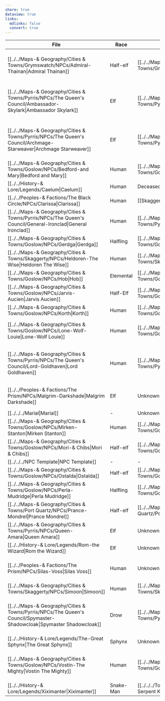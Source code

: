 ```yaml
---
share: true
dataview: true
links:
  mdlinks: false
  convert: true
---
```

| File                                                                                                                | Race      | Location                                                                            | Faction                                                                                                         |
| ------------------------------------------------------------------------------------------------------------------- | --------- | ----------------------------------------------------------------------------------- | --------------------------------------------------------------------------------------------------------------- |
| [[../../Maps-& Geography/Cities & Towns/Grymswatch/NPCs/Admiral-Thainan\|Admiral Thainan]]                             | Half-elf  | [[../../Maps-& Geography/Cities & Towns/Grymswatch/Grymswatch\|Grymswatch]]            | [[../../Peoples-& Factions/The Aegis Legion/The-Aegis Legion\|The Aegis Legion]]                                   |
| [[../../Maps-& Geography/Cities & Towns/Pyrris/NPCs/The Queen's Council/Ambassador-Skylark\|Ambassador Skylark]]       | Elf       | [[../../Maps-& Geography/Cities & Towns/Pyrris/Pyrris\|Pyrris]]                        | [[../../Maps-& Geography/Cities & Towns/Pyrris/NPCs/The Queen's Council/The-Queen's Council\|The Queen's Council]] |
| [[../../Maps-& Geography/Cities & Towns/Pyrris/NPCs/The Queen's Council/Archmage-Starweaver\|Archmage Starweaver]]     | Elf       | [[../../Maps-& Geography/Cities & Towns/Pyrris/Pyrris\|Pyrris]]                        | [[../../Maps-& Geography/Cities & Towns/Pyrris/NPCs/The Queen's Council/The-Queen's Council\|The Queen's Council]] |
| [[../../Maps-& Geography/Cities & Towns/Goslow/NPCs/Bedford-and Mary\|Bedford and Mary]]                               | Human     | [[../../Maps-& Geography/Cities & Towns/Goslow/Goslow\|Goslow]]                        | \-                                                                                                              |
| [[../../History-& Lore/Legends/Caelum\|Caelum]]                                                                        | Human     | Deceased                                                                            | \-                                                                                                              |
| [[../../Peoples-& Factions/The Black Circle/NPCs/Clarissa\|Clarissa]]                                                  | Human     | [[Skaggerty|Skaggerty]] (Region)                                                              | [[../../Peoples-& Factions/The Black Circle/The-Black Circle\|The Black Circle]]                                   |
| [[../../Maps-& Geography/Cities & Towns/Pyrris/NPCs/The Queen's Council/General-Ironclad\|General Ironclad]]           | Human     | [[../../Maps-& Geography/Cities & Towns/Pyrris/Pyrris\|Pyrris]]                        | [[The Queen's Council|The Queen's Council]], [[The Aegis Legion|The Aegis Legion]]                                                                   |
| [[../../Maps-& Geography/Cities & Towns/Goslow/NPCs/Gerdga\|Gerdga]]                                                   | Halfling  | [[../../Maps-& Geography/Cities & Towns/Goslow/Goslow\|Goslow]]                        | \-                                                                                                              |
| [[../../Maps-& Geography/Cities & Towns/Skaggerty/NPCs/Heldoren-The Wise\|Heldoren The Wise]]                          | Human     | [[../../Maps-& Geography/Cities & Towns/Skaggerty/Skaggerty\|Skaggerty]]               | \-                                                                                                              |
| [[../../Maps-& Geography/Cities & Towns/Goslow/NPCs/Hob\|Hob]]                                                         | Elemental | [[../../Maps-& Geography/Cities & Towns/Goslow/Goslow\|Goslow]]                        | \-                                                                                                              |
| [[../../Maps-& Geography/Cities & Towns/Goslow/NPCs/Jarvis-Aucien\|Jarvis Aucien]]                                     | Half-Elf  | [[../../Maps-& Geography/Cities & Towns/Goslow/Goslow\|Goslow]]                        | \-                                                                                                              |
| [[../../Maps-& Geography/Cities & Towns/Goslow/NPCs/Korth\|Korth]]                                                     | Human     | [[../../Maps-& Geography/Cities & Towns/Goslow/Goslow\|Goslow]]                        | \-                                                                                                              |
| [[../../Maps-& Geography/Cities & Towns/Goslow/NPCs/Lone-Wolf-Louie\|Lone-Wolf Louie]]                                 | Human     | [[../../Maps-& Geography/Cities & Towns/Goslow/Goslow\|Goslow]]                        | [[../../Peoples-& Factions/Gambler's Guild/Gambler's-Guild\|Gambler's Guild]]                                      |
| [[../../Maps-& Geography/Cities & Towns/Pyrris/NPCs/The Queen's Council/Lord-Goldhaven\|Lord Goldhaven]]               | Human     | [[../../Maps-& Geography/Cities & Towns/Pyrris/Pyrris\|Pyrris]]                        | [[../../Maps-& Geography/Cities & Towns/Pyrris/NPCs/The Queen's Council/The-Queen's Council\|The Queen's Council]] |
| [[../../Peoples-& Factions/The Prism/NPCs/Malgrim-Darkshade\|Malgrim Darkshade]]                                       | Elf       | Unknown                                                                             | [[../../Peoples-& Factions/The Prism/The-Prism\|The Prism]]                                                        |
| [[../../../Marial\|Marial]]                                                                        | \-        | Unknown                                                                             | \-                                                                                                              |
| [[../../Maps-& Geography/Cities & Towns/Goslow/NPCs/Mirken-Stanton\|Mirken Stanton]]                                   | Human     | [[../../Maps-& Geography/Cities & Towns/Goslow/Goslow\|Goslow]]                        | \-                                                                                                              |
| [[../../Maps-& Geography/Cities & Towns/Goslow/NPCs/Mori-& Chibs\|Mori & Chibs]]                                       | Half-elf  | [[../../Maps-& Geography/Cities & Towns/Goslow/Goslow\|Goslow]]                        | \-                                                                                                              |
| [[../../../NPC Template\|NPC Template]]                                                          | \-        | \-                                                                                  | \-                                                                                                              |
| [[../../Maps-& Geography/Cities & Towns/Goslow/NPCs/Ostalda\|Ostalda]]                                                 | Half-elf  | [[../../Maps-& Geography/Cities & Towns/Goslow/Goslow\|Goslow]]                        | \-                                                                                                              |
| [[../../Maps-& Geography/Cities & Towns/Goslow/NPCs/Perla-Mudridge\|Perla Mudridge]]                                   | Halfling  | [[../../Maps-& Geography/Cities & Towns/Goslow/Goslow\|Goslow]]                        | \-                                                                                                              |
| [[../../Maps-& Geography/Cities & Towns/Port Quartz/NPCs/Prance-Mondrel\|Prance Mondrel]]                              | Half-elf  | [[../../Maps-& Geography/Cities & Towns/Port Quartz/Port-Quartz\|Port Quartz]]         | \-                                                                                                              |
| [[../../Maps-& Geography/Cities & Towns/Pyrris/NPCs/Queen-Amara\|Queen Amara]]                                         | Elf       | Unknown                                                                             | \-                                                                                                              |
| [[../../History-& Lore/Legends/Rom-the Wizard\|Rom the Wizard]]                                                        | Elf       | Unknown                                                                             | \-                                                                                                              |
| [[../../Peoples-& Factions/The Prism/NPCs/Silas-Voss\|Silas Voss]]                                                     | Human     | Unknown                                                                             | [[../../Peoples-& Factions/The Prism/The-Prism\|The Prism]]                                                        |
| [[../../Maps-& Geography/Cities & Towns/Skaggerty/NPCs/Simoon\|Simoon]]                                                | Human     | [[../../Maps-& Geography/Cities & Towns/Skaggerty/Skaggerty\|Skaggerty]]               | \-                                                                                                              |
| [[../../Maps-& Geography/Cities & Towns/Pyrris/NPCs/The Queen's Council/Spymaster-Shadowcloak\|Spymaster Shadowcloak]] | Drow      | [[../../Maps-& Geography/Cities & Towns/Pyrris/Pyrris\|Pyrris]]                        | [[../../Maps-& Geography/Cities & Towns/Pyrris/NPCs/The Queen's Council/The-Queen's Council\|The Queen's Council]] |
| [[../../History-& Lore/Legends/The-Great Sphynx\|The Great Sphynx]]                                                    | Sphynx    | Unknown                                                                             | \-                                                                                                              |
| [[../../Maps-& Geography/Cities & Towns/Goslow/NPCs/Vostin-The Mighty\|Vostin The Mighty]]                             | Human     | [[../../Maps-& Geography/Cities & Towns/Goslow/Goslow\|Goslow]]                        | [[../../Peoples-& Factions/The Aegis Legion/The-Aegis Legion\|The Aegis Legion]]                                   |
| [[../../History-& Lore/Legends/Xiximanter\|Xiximanter]]                                                                | Snake-Man | [[../../../Tomb of The Serpent King\|Tomb of The Serpent King]] | \-                                                                                                              |
